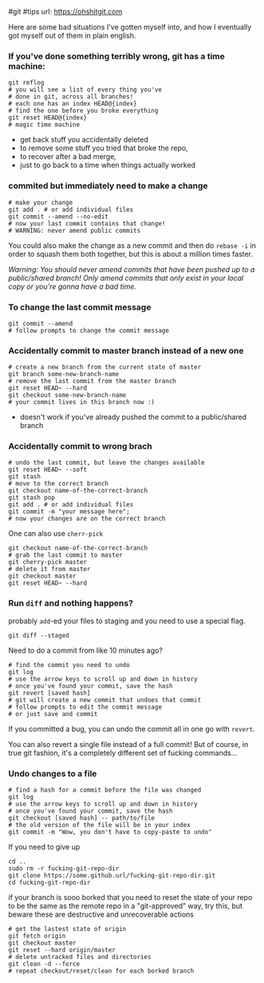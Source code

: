 #git #tips
url: https://ohshitgit.com


Here are some bad situations I've gotten myself into, and how I eventually got myself out of them in plain english.  

### If you've done something terribly wrong, git has a time machine: 

```git
git reflog
# you will see a list of every thing you've
# done in git, across all branches!
# each one has an index HEAD@{index}
# find the one before you broke everything
git reset HEAD@{index}
# magic time machine
```

- get back stuff you accidentally deleted
- to remove some stuff you tried that broke the repo,
- to recover after a bad merge,
- just to go back to a time when things actually worked  

### commited but immediately need to make a change
```git
# make your change
git add . # or add individual files
git commit --amend --no-edit
# now your last commit contains that change!
# WARNING: never amend public commits
```  

You could also make the change as a new commit and then do `rebase -i` in order to squash them both together, but this is about a million times faster.

_Warning: You should never amend commits that have been pushed up to a public/shared branch! Only amend commits that only exist in your local copy or you're gonna have a bad time._ 

### To change the last commit message  
```git
git commit --amend
# follow prompts to change the commit message
```

### Accidentally commit to master branch instead of a new one 
```git
# create a new branch from the current state of master
git branch some-new-branch-name
# remove the last commit from the master branch
git reset HEAD~ --hard
git checkout some-new-branch-name
# your commit lives in this branch now :)
```  

- doesn't work if you've already pushed the commit to a public/shared branch  

### Accidentally commit to wrong brach 
```git
# undo the last commit, but leave the changes available
git reset HEAD~ --soft
git stash
# move to the correct branch
git checkout name-of-the-correct-branch
git stash pop
git add . # or add individual files
git commit -m "your message here";
# now your changes are on the correct branch
```

One can also use `cherr-pick`
```git
git checkout name-of-the-correct-branch
# grab the last commit to master
git cherry-pick master
# delete it from master
git checkout master
git reset HEAD~ --hard
``` 

### Run `diff` and nothing happens? 

probably `add`-ed your files to staging and you need to use a special flag.

```git
git diff --staged
```  

Need to do a commit from like 10 minutes ago?  
```git
# find the commit you need to undo
git log
# use the arrow keys to scroll up and down in history
# once you've found your commit, save the hash
git revert [saved hash]
# git will create a new commit that undoes that commit
# follow prompts to edit the commit message
# or just save and commit
```

If you committed a bug, you can undo the commit all in one go with `revert`.

You can also revert a single file instead of a full commit! But of course, in true git fashion, it's a completely different set of fucking commands...  

### Undo changes to a file

```git
# find a hash for a commit before the file was changed
git log
# use the arrow keys to scroll up and down in history
# once you've found your commit, save the hash
git checkout [saved hash] -- path/to/file
# the old version of the file will be in your index
git commit -m "Wow, you don't have to copy-paste to undo"
```  

If you need to give up 
```git
cd ..
sudo rm -r fucking-git-repo-dir
git clone https://some.github.url/fucking-git-repo-dir.git
cd fucking-git-repo-dir
```

if your branch is sooo borked that you need to reset the state of your repo to be the same as the remote repo in a "git-approved" way, try this, but beware these are destructive and unrecoverable actions  

```git
# get the lastest state of origin
git fetch origin
git checkout master
git reset --hard origin/master
# delete untracked files and directories
git clean -d --force
# repeat checkout/reset/clean for each borked branch
```